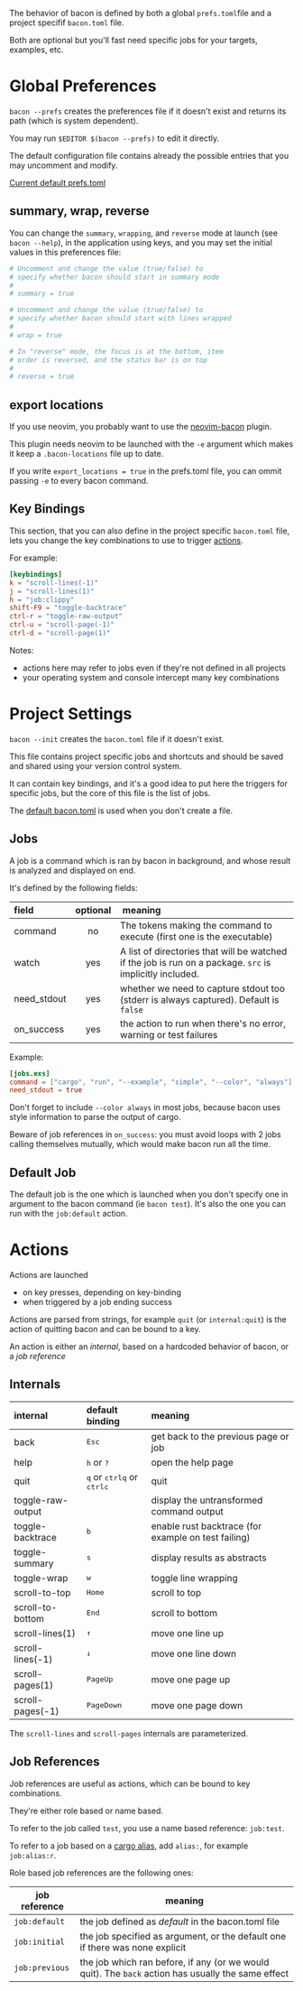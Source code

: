 
The behavior of bacon is defined by both a global `prefs.toml`file and a project specifif `bacon.toml` file.

Both are optional but you'll fast need specific jobs for your targets, examples, etc.

# Global Preferences

`bacon --prefs` creates the preferences file if it doesn't exist and returns its path (which is system dependent).

You may run `$EDITOR $(bacon --prefs)` to edit it directly.

The default configuration file contains already the possible entries that you may uncomment and modify.

[Current default prefs.toml](https://raw.githubusercontent.com/Canop/bacon/main/defaults/default-prefs.toml)

## summary, wrap, reverse

You can change the `summary`, `wrapping`, and `reverse` mode at launch (see `bacon --help`), in the application using keys, and you may set the initial values in this preferences file:

```TOML
# Uncomment and change the value (true/false) to
# specify whether bacon should start in summary mode
#
# summary = true

# Uncomment and change the value (true/false) to
# specify whether bacon should start with lines wrapped
#
# wrap = true

# In "reverse" mode, the focus is at the bottom, item
# order is reversed, and the status bar is on top
#
# reverse = true
```

## export locations

If you use neovim, you probably want to use the [neovim-bacon](https://github.com/Canop/neovim-bacon) plugin.

This plugin needs neovim to be launched with the `-e` argument which makes it keep a `.bacon-locations` file up to date.

If you write `export_locations = true` in the prefs.toml file, you can ommit passing `-e` to every bacon command.

## Key Bindings

This section, that you can also define in the project specific `bacon.toml` file, lets you change the key combinations to use to trigger [actions](#actions).

For example:

```TOML
[keybindings]
k = "scroll-lines(-1)"
j = "scroll-lines(1)"
h = "job:clippy"
shift-F9 = "toggle-backtrace"
ctrl-r = "toggle-raw-output"
ctrl-u = "scroll-page(-1)"
ctrl-d = "scroll-page(1)"
```

Notes:

* actions here may refer to jobs even if they're not defined in all projects
* your operating system and console intercept many key combinations

# Project Settings

`bacon --init` creates the `bacon.toml` file if it doesn't exist.

This file contains project specific jobs and shortcuts and should be saved and shared using your version control system.

It can contain key bindings, and it's a good idea to put here the triggers for specific jobs, but the core of this file is the list of jobs.

The [default bacon.toml](https://raw.githubusercontent.com/Canop/bacon/main/defaults/default-bacon.toml) is used when you don't create a file.

## Jobs

A job is a command which is ran by bacon in background, and whose result is analyzed and displayed on end.

It's defined by the following fields:

field | optional | meaning
:-|:-:|:-
command | no | The tokens making the command to execute (first one is the executable)
watch | yes | A list of directories that will be watched if the job is run on a package. `src` is implicitly included.
need_stdout | yes |whether we need to capture stdout too (stderr is always captured). Default is `false`
on_success | yes | the action to run when there's no error, warning or test failures

Example:

```TOML
[jobs.exs]
command = ["cargo", "run", "--example", "simple", "--color", "always"]
need_stdout = true
```

Don't forget to include `--color always` in most jobs, because bacon uses style information to parse the output of cargo.

Beware of job references in `on_success`: you must avoid loops with 2 jobs calling themselves mutually, which would make bacon run all the time.

## Default Job

The default job is the one which is launched when you don't specify one in argument to the bacon command (ie `bacon test`).
It's also the one you can run with the `job:default` action.


# Actions

Actions are launched

* on key presses, depending on key-binding
* when triggered by a job ending success

Actions are parsed from strings, for example `quit` (or `internal:quit`) is the action of quitting bacon and can be bound to a key.

An action is either an *internal*, based on a hardcoded behavior of bacon, or a *job reference*

## Internals

internal | default binding | meaning
:-|:-|:-
back | <kbd>Esc</kbd> | get back to the previous page or job
help | <kbd>h</kbd> or <kbd>?</kbd> | open the help page
quit | <kbd>q</kbd> or <kbd>ctrl</kbd><kbd>q</kbd> or <kbd>ctrl</kbd><kbd>c</kbd> | quit
toggle-raw-output |  | display the untransformed command output
toggle-backtrace | <kbd>b</kbd> | enable rust backtrace (for example on test failing)
toggle-summary | <kbd>s</kbd> | display results as abstracts
toggle-wrap | <kbd>w</kbd> | toggle line wrapping
scroll-to-top | <kbd>Home</kbd> | scroll to top
scroll-to-bottom | <kbd>End</kbd> | scroll to bottom
scroll-lines(1) | <kbd>↑</kbd> | move one line up
scroll-lines(-1) | <kbd>↓</kbd> | move one line down
scroll-pages(1) | <kbd>PageUp</kbd> | move one page up
scroll-pages(-1) | <kbd>PageDown</kbd> | move one page down

The `scroll-lines` and `scroll-pages` internals are parameterized.

## Job References

Job references are useful as actions, which can be bound to key combinations.

They're either role based or name based.

To refer to the job called `test`, you use a name based reference: `job:test`.

To refer to a job based on a [cargo alias](https://doc.rust-lang.org/cargo/reference/config.html#alias), add `alias:`, for example `job:alias:r`.

Role based job references are the following ones:

job reference | meaning
-|-
`job:default` | the job defined as *default* in the bacon.toml file
`job:initial` | the job specified as argument, or the default one if there was none explicit
`job:previous` | the job which ran before, if any (or we would quit). The `back` action has usually the same effect
